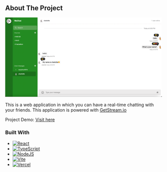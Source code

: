 <!-- ABOUT THE PROJECT -->

## About The Project

![Project image](project.png)

This is a web application in which you can have a real-time chatting with your friends.
This application is powered with [GetStream.io](https://getstream.io/)

Project Demo: [Visit here](https://realtime-chat-messaging-nine.vercel.app/)

### Built With

- [![React][React.js]][React-url]
- [![TypeScript][TS-img]][TS-url]
- [![NodeJS][Node-img]][Node-url]
- [![Vite][Vite-img]][Vite-url]
- [![Vercel][Vercel-img]][Vercel-url]

<!-- MARKDOWN LINKS & IMAGES -->
<!-- https://www.markdownguide.org/basic-syntax/#reference-style-links -->

[React.js]: https://img.shields.io/badge/React-20232A?style=for-the-badge&logo=react&logoColor=61DAFB
[React-url]: https://reactjs.org/
[TS-img]: https://img.shields.io/badge/typescript-%23007ACC.svg?style=for-the-badge&logo=typescript&logoColor=white
[TS-url]: https://www.typescriptlang.org/
[Node-img]: https://img.shields.io/badge/node.js-6DA55F?style=for-the-badge&logo=node.js&logoColor=white
[Node-url]: https://nodejs.org/en
[Vite-img]: https://img.shields.io/badge/vite-%23646CFF.svg?style=for-the-badge&logo=vite&logoColor=white
[Vite-url]: https://vitejs.dev/
[Vercel-img]: https://img.shields.io/badge/vercel-%23000000.svg?style=for-the-badge&logo=vercel&logoColor=white
[Vercel-url]: https://vercel.com
